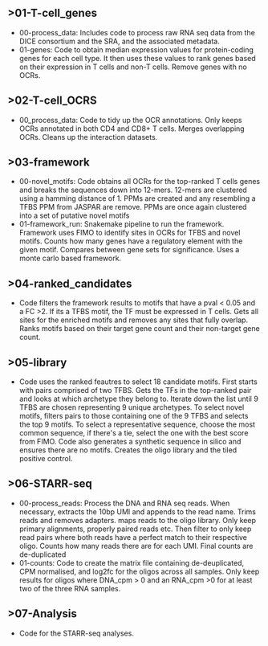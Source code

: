 ## >01-T-cell_genes
* 00-process_data: Includes code to process raw RNA seq data from the DICE consortium and the SRA, and the associated metadata.
* 01-genes: Code to obtain median expression values for protein-coding genes for each cell type. It then uses these values to rank genes based on their expression in T cells and non-T cells. Remove genes with no OCRs.
  
## >02-T-cell_OCRS
* 00_process_data: Code to tidy up the OCR annotations. Only keeps OCRs annotated in both CD4 and CD8+ T cells. Merges overlapping OCRs. Cleans up the interaction datasets.

## >03-framework
* 00-novel_motifs: Code obtains all OCRs for the top-ranked T cells genes and breaks the sequences down into 12-mers. 12-mers are clustered using a hamming distance of 1. PPMs are created and any resembling a TFBS PPM from JASPAR are remove. PPMs are once again clustered into a set of putative novel motifs
* 01-framework_run: Snakemake pipeline to run the framework. Framework uses FIMO to identify sites in OCRs for TFBS and novel motifs. Counts how many genes have a regulatory element with the given motif. Compares between gene sets for significance. Uses a monte carlo based framework.

## >04-ranked_candidates
* Code filters the framework results to motifs that have a pval < 0.05 and a FC >2. If its a TFBS motif, the TF must be expressed in T cells. Gets all sites for the enriched motifs and removes any sites that fully overlap. Ranks motifs based on their target gene count and their non-target gene count.

## >05-library
* Code uses the ranked feautres to select 18 candidate motifs. First starts with pairs comprised of two TFBS. Gets the TFs in the top-ranked pair and looks at which archetype they belong to. Iterate down the list until 9 TFBS are chosen representing 9 unique archetypes. To select novel motifs, filters pairs to those containing one of the 9 TFBS and selects the top 9 motifs. To select a representative sequence, choose the most common sequence, if there's a tie, select the one with the best score from FIMO. Code also generates a synthetic sequence in silico and ensures there are no motifs. Creates the oligo library and the tiled positive control.

## >06-STARR-seq
* 00-process_reads: Process the DNA and RNA seq reads. When necessary, extracts the 10bp UMI and appends to the read name. Trims reads and removes adapters. maps reads to the oligo library. Only keep primary alignments, properly paired reads etc. Then filter to only keep read pairs where both reads have a perfect match to their respective oligo. Counts how many reads there are for each UMI. Final counts are de-duplicated
* 01-counts: Code to create the matrix file containing de-deuplicated, CPM normalised, and log2fc for the oligos across all samples. Only keep results for oligos where DNA_cpm > 0 and an RNA_cpm >0 for at least two of the three RNA samples. 

## >07-Analysis
* Code for the STARR-seq analyses.
